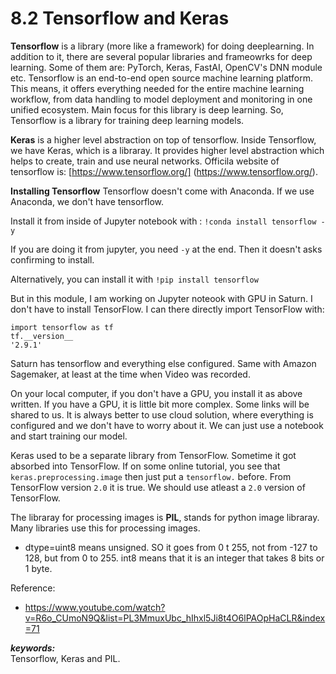 # 8.2 Tensorflow and Keras

**Tensorflow** is a library (more like a framework) for doing deeplearning. In addition to it, there are several popular libraries and frameowrks for deep learning. Some of them are: PyTorch, Keras, FastAI, OpenCV's DNN module etc. Tensorflow is an end-to-end open source machine learning platform.  This means, it offers everything needed for the entire machine learning workflow, from data handling to model deployment and monitoring in one unified ecosystem.  Main focus for this library is deep learning. So, Tensorflow is a library for training deep learning models.

**Keras** is a higher level abstraction on top of tensorflow. Inside Tensorflow, we have Keras, which is a libraray. It provides higher level abstraction which helps to create, train and use neural networks. Officila website of tensorflow is: [https://www.tensorflow.org/] (https://www.tensorflow.org/).

**Installing Tensorflow**
Tensorflow doesn't come with Anaconda. If we use Anaconda, we don't have tensorflow.

Install it from inside of Jupyter notebook with : `!conda install tensorflow -y`

If you are doing it from jupyter, you need `-y` at the end. Then it doesn't asks confirming to install.

Alternatively, you can install it with `!pip install tensorflow` 


But in this module, I am working on Jupyter noteook with GPU in Saturn. I don't have to install TensorFlow. I can there directly import TensorFlow with:

```
import tensorflow as tf
tf.__version__
'2.9.1'
```

Saturn has tensorflow and everything else configured. Same with Amazon Sagemaker, at least at the time when Video was recorded. 

On your local computer, if you don't have a GPU, you install it as above written. If you have a GPU, it is little bit more complex. Some links will be shared to us. It is always better to use cloud solution, where everything is configured and we don't have to worry about it. We can just use a notebook and start training our model.

Keras used to be a separate library from TensorFlow. Sometime it got absorbed into TensorFlow. If on some online tutorial, you see that `keras.preprocessing.image` then just put a `tensorflow.` before. From TensorFlow version `2.0` it is true. We should use atleast a `2.0` version of TensorFlow.

The libraray for processing images is **PIL**, stands for python image libraray. Many libraries use this for processing images. 

- dtype=uint8 means unsigned. SO it goes from 0 t 255, not from -127 to 128, but from 0 to 255. int8 means that it is an integer that takes 8 bits or 1 byte. 

Reference:<br>
- https://www.youtube.com/watch?v=R6o_CUmoN9Q&list=PL3MmuxUbc_hIhxl5Ji8t4O6lPAOpHaCLR&index=71

***keywords:***<br>
Tensorflow, Keras and PIL.